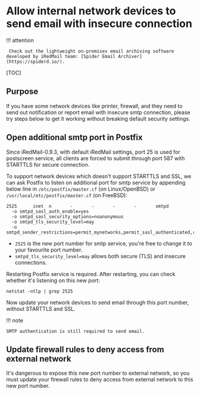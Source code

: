 # Allow internal network devices to send email with insecure connection

!!! attention

	 Check out the lightweight on-premises email archiving software developed by iRedMail team: [Spider Email Archiver](https://spiderd.io/).

[TOC]

## Purpose

If you have some network devices like printer, firewall, and they need to
send out notification or report email with insecure smtp connection, please
try steps below to get it working without breaking default security settings.

## Open additional smtp port in Postfix

Since iRedMail-0.9.3, with default iRedMail settings, port 25 is used for
postscreen service, all clients are forced to submit through port 587 with
STARTTLS for secure connection.

To support network devices which doesn't support STARTTLS and SSL, we can ask
Postfix to listen on additional port for smtp service by appending below line
in `/etc/postfix/master.cf` (on Linux/OpenBSD) or
`/usr/local/etc/postfix/master.cf` (on FreeBSD):

```
2525      inet  n       -       -       -       -       smtpd
  -o smtpd_sasl_auth_enable=yes
  -o smtpd_sasl_security_options=noanonymous
  -o smtpd_tls_security_level=may
  -o smtpd_sender_restrictions=permit_mynetworks,permit_sasl_authenticated,reject
```

* `2525` is the new port number for smtp service, you're free to change it to
  your favourite port number.
* `smtpd_tls_security_level=may` allows both secure (TLS) and insecure connections.

Restarting Postfix service is required. After restarting, you can check whether
it's listening on this new port:

```
netstat -ntlp | grep 2525
```

Now update your network devices to send email through this port number,
without STARTTLS and SSL.

!!! note

    SMTP authentication is still required to send email.

## Update firewall rules to deny access from external network

It's dangerous to expose this new port number to external network, so you must
update your firewall rules to deny access from external network to this new
port number.

